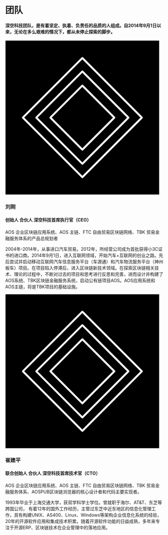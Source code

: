 # 团队

#### 深空科技团队，是有着坚定、执着、负责任的品质的人组成。自2014年9月1日以来，无论在多么艰难的情况下，都从未停止探索的脚步。

![](../.gitbook/assets/shen-kong-logo.png)

### 刘刚

#### 创始人 合伙人 深空科技首席执行官（CEO）

AOS 企业区块链应用系统、AOS 主链、FTC 自由贸易区块链网络、TBK 贸易金融服务体系的产品总规划者

2004年-2014年，从事进口汽车贸易。2012年，所经营公司成为首批获得小3C证书的进口商。2014年9月1日，进入互联网领域，开始汽车+互联网的创业之路。先后尝试并启动移动互联网汽车信息服务平台（车源通）和汽车物流服务平台（神州板车）项目。在项目陷入停滞后，进入区块链新技术领域。在探索区块链相关技术、理论的过程中，不断对过去的项目和思考进行反思和完善，进而设计并构建了AOS系统、TBK区块链金融服务系统，启动公有链项目AOS。AOS应用系统和AOS主链，将是TBK项目的基础设施。

![](../.gitbook/assets/shen-kong-logo.png)

### 崔建平

#### 联合创始人  合伙人 深空科技首席技术官（CTO）

AOS 企业区块链应用系统、AOS 主链、FTC 自由贸易区块链网络、TBK 贸易金融服务体系、AOSPUB区块链浏览器的核心设计者和代码主要实现者。

1993年毕业于上海交通大学，获双学科学士学位。曾就职于海尔、AT&T、东芝等跨国公司， 有着12年的国外工作经历，主管过东芝中近东地区的信息化管理工作，具有构建UNIX、AS400、Linux、Windows等架构企业信息化系统的经验，20年的开源软件应用和集成技术积累。随着开源软件功能的日益成熟，多年来专注于开源ERP、区块链技术在企业管理中的落地应用。

